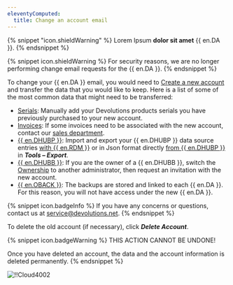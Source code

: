 ```yaml
---
eleventyComputed:
  title: Change an account email
---
```

{% snippet "icon.shieldWarning" %}
Lorem Ipsum **dolor sit amet** {{ en.DA }}.
{% endsnippet %}

{% snippet icon.shieldWarning %}
For security reasons, we are no longer performing change email requests for the {{ en.DA }}.
{% endsnippet %}

To change your {{ en.DA }} email, you would need to [Create a new account](/cloud/devolutions-account/create-devolutions-account/) and transfer the data that you would like to keep. Here is a list of some of the most common data that might need to be transferred:

* [Serials](/cloud/portal/serials/): Manually add your Devolutions products serials you have previously purchased to your new account.
* [Invoices](/cloud/portal/invoices/): If some invoices need to be associated with the new account, contact our [sales department](mailto:sales@devolutions.net).
* [{{ en.DHUBP }}](/cloud/hub-personal/): Import and export your {{ en.DHUBP }} data source entries [with {{ en.RDM }}](/kb/remote-desktop-manager/how-to-articles/export-import-entries/) or in Json format directly [from {{ en.DHUBP }}](/hub/web-interface/tools/import-export/) in ***Tools – Export***.
* [{{ en.DHUBB }}](/cloud/hub-business/): If you are the owner of a {{ en.DHUBB }}, switch the [Ownership](/hub/web-interface/administration/management/users/hub-ownership/) to another administrator, then request an invitation with the new account.
* [{{ en.OBACK }}](/cloud/rdm-online-services/online-backup/): The backups are stored and linked to each {{ en.DA }}. For this reason, you will not have access under the new {{ en.DA }}.

{% snippet icon.badgeInfo %}
If you have any concerns or questions, contact us at [service@devolutions.net](mailto:service@devolutions.net).
{% endsnippet %}

To delete the old account (if necessary), click ***Delete Account***.

{% snippet icon.badgeWarning %}
THIS ACTION CANNOT BE UNDONE!

Once you have deleted an account, the data and the account information is deleted permanently.
{% endsnippet %}

![!!Cloud4002](https://cdnweb.devolutions.net/docs/docs_en_cloud_Cloud4002.png)
